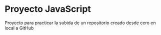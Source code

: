 # Proyecto JavaScript

Proyecto para practicar la subida de un repositorio creado desde cero en local a GitHub 